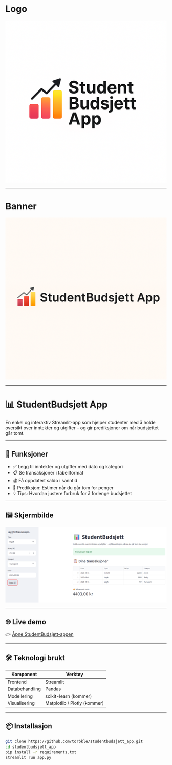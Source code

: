# Logo

![StudentBudsjett Logo](studentbudsjett_logo.png)

---
# Banner

[![StudentBudsjett Banner](banner.png)](https://torbkle-streamlit-app.streamlit.app)

---

# 📊 StudentBudsjett App

En enkel og interaktiv Streamlit-app som hjelper studenter med å holde oversikt over inntekter og utgifter – og gir prediksjoner om når budsjettet går tomt.

---

## 🚀 Funksjoner

- ✅ Legg til inntekter og utgifter med dato og kategori  
- 📋 Se transaksjoner i tabellformat  
- 💰 Få oppdatert saldo i sanntid  
- 🔮 Prediksjon: Estimer når du går tom for penger  
- 💡 Tips: Hvordan justere forbruk for å forlenge budsjettet  

---

## 🖼️ Skjermbilde

![StudentBudsjett App](screenshot.png)

---
## 🌐 Live demo

👉 [Åpne StudentBudsjett-appen](https://torbkle-streamlit-app.streamlit.app)

---

## 🛠️ Teknologi brukt

| Komponent     | Verktøy           |
|---------------|-------------------|
| Frontend      | Streamlit         |
| Databehandling| Pandas            |
| Modellering   | scikit-learn (kommer) |
| Visualisering | Matplotlib / Plotly (kommer) |

---

## 📦 Installasjon

```bash
git clone https://github.com/torbkle/studentbudsjett_app.git
cd studentbudsjett_app
pip install -r requirements.txt
streamlit run app.py
